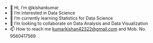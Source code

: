 - 👋 Hi, I’m @kishankumar
- 👀 I’m interested in Data Science
- 🌱 I’m currently learning Statistics for Data Science 
- 💞️ I’m looking to collaborate on Data Analysis and Data Visualization
- 📫 How to reach me kumarkishan42322@gmail.com and Mob. No. 9560417569

<!---
kishankumar10/kishankumar10 is a ✨ special ✨ repository because its `README.md` (this file) appears on your GitHub profile.
You can click the Preview link to take a look at your changes.
--->
